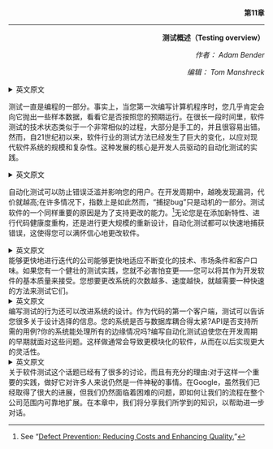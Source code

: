 **<p align="right">第11章</p>**  
-- -  
**<p align="right">测试概述（Testing overview）</p>**  

*<p align="right">作者： Adam Bender</p>* 
*<p align="right">编辑： Tom Manshreck</p>*

<details> <summary>英文原文</summary><div style="border:1px solid #eee;padding:5px;background-color:#F2F2F2">
Testing has always been a part of programming. In fact, the first time you wrote a computer program you almost certainly threw some sample data at it to see whether it performed as you expected. For a long time, the state of the art in software testing resembled a very similar process, largely manual and error prone. However, since the early 2000s, the software industry’s approach to testing has evolved dramatically to cope with the size and complexity of modern software systems. Central to that evolution has been the practice of developer-driven, automated testing.
</div></details>

测试一直是编程的一部分。事实上，当您第一次编写计算机程序时，您几乎肯定会向它抛出一些样本数据，看看它是否按照您的预期运行。在很长一段时间里，软件测试的技术状态类似于一个非常相似的过程，大部分是手工的，并且很容易出错。然而，自21世纪初以来，软件行业的测试方法已经发生了巨大的变化，以应对现代软件系统的规模和复杂性。这种发展的核心是开发人员驱动的自动化测试的实践。

<details> <summary>英文原文</summary><div style="border:1px solid #eee;padding:5px;background-color:#F2F2F2">
Automated testing can prevent bugs from escaping into the wild and affecting your users. The later in the development cycle a bug is caught, the more expensive it is; exponentially so in many cases.However, “catching bugs” is only part of the motivation. An equally important reason why you want to test your software is to support the ability to change. Whether you’re adding new features, doing a refactoring focused on code health, or undertaking a larger redesign, automated testing can quickly catch mistakes, and this makes it possible to change software with confidence.
</div></details>

自动化测试可以防止错误泛滥并影响您的用户。在开发周期中，越晚发现漏洞，代价就越高;在许多情况下，指数上是如此然而，“捕捉bug”只是动机的一部分。测试软件的一个同样重要的原因是为了支持更改的能力。[^1]无论您是在添加新特性、进行代码健康度重构，还是进行更大规模的重新设计，自动化测试都可以快速地捕获错误，这使得您可以满怀信心地更改软件。

<details> <summary>英文原文</summary><div style="border:1px solid #eee;padding:5px;background-color:#F2F2F2">
Companies that can iterate faster can adapt more rapidly to changing technologies, market conditions, and customer tastes. If you have a robust testing practice, you needn’t fear change—you can embrace it as an essential quality of developing software. The more and faster you want to change your systems, the more you need a fast way to test them.
</div></details>
能够更快地进行迭代的公司能够更快地适应不断变化的技术、市场条件和客户口味。如果您有一个健壮的测试实践，您就不必害怕变更——您可以将其作为开发软件的基本质量来接受。您想要更改系统的次数越多、速度越快，就越需要一种快速的方法来测试它们。

<details> <summary>英文原文</summary><div style="border:1px solid #eee;padding:5px;background-color:#F2F2F2">
The act of writing tests also improves the design of your systems. As the first clients of your code, a test can tell you much about your design choices. Is your system too tightly coupled to a database? Does the API support the required use cases? Does your system handle all of the edge cases? Writing automated tests forces you to confront these issues early on in the development cycle. Doing so generally leads to more modular software that enables greater flexibility later on.
</div></details>
编写测试的行为还可以改进系统的设计。作为代码的第一个客户端，测试可以告诉您很多关于设计选择的信息。您的系统是否与数据库耦合得太紧?API是否支持所需的用例?你的系统能处理所有的边缘情况吗?编写自动化测试迫使您在开发周期的早期就面对这些问题。这样做通常会导致更模块化的软件，从而在以后实现更大的灵活性。

<details> <summary>英文原文</summary><div style="border:1px solid #eee;padding:5px;background-color:#F2F2F2">

Much ink has been spilled about the subject of testing software, and for good reason: for such an important practice, doing it well still seems to be a mysterious craft to many. At Google, while we have come a long way, we still face difficult problems getting our processes to scale reliably across the company. In this chapter, we’ll share what we have learned to help further the conversation.
</div></details>
关于软件测试这个话题已经有了很多的讨论，而且有充分的理由:对于这样一个重要的实践，做好它对许多人来说仍然是一件神秘的事情。在Google，虽然我们已经取得了很大的进展，但我们仍然面临着困难的问题，即如何让我们的流程在整个公司范围内可靠地扩展。在本章中，我们将分享我们所学到的知识，以帮助进一步对话。


[^1]:See “[Defect Prevention: Reducing Costs and Enhancing Quality.](https://oreil.ly/27R87)”
